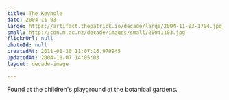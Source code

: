 ```yaml
---
title: The Keyhole
date: 2004-11-03
large: https://artifact.thepatrick.io/decade/large/2004-11-03-1704.jpg
small: http://cdn.m.ac.nz/decade/images/small/20041103.jpg
flickrUrl: null
photoId: null
createdAt: 2011-01-30 11:07:16.979945
updatedAt: 2004-11-07 14:05:03
layout: decade-image

---
```

Found at the children's playground at the botanical gardens.
